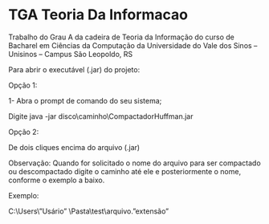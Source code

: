 # TGA Teoria Da Informacao
<p>Trabalho do Grau A da cadeira de Teoria da Informação do curso de Bacharel em Ciências da Computação da Universidade do Vale dos Sinos – Unisinos – Campus São Leopoldo, RS</p>
<p></p>
<p>Para abrir o executável (.jar) do projeto:</p>
<p>Opção 1:</p>
<p>1- Abra o prompt de comando do seu sistema;</p>
<p>Digite java -jar disco\caminho\CompactadorHuffman.jar</p>
<p></p>
<p>Opção 2:</p>
<p>De dois cliques encima do arquivo (.jar)</p>
<p></p>
<p>Observação: Quando for solicitado o nome do arquivo para ser compactado ou descompactado digite o caminho até ele e posteriormente o nome, conforme o exemplo a baixo.</p>
<p></p>
<p>Exemplo:</p>
<p>C:\Users\”Usário” \Pasta\test\arquivo.”extensão”</p>
